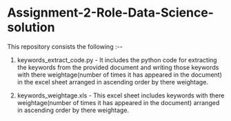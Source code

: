 # Assignment-2-Role-Data-Science-solution
This repository consists the following :--
  1. keywords_extract_code.py - It includes the python code for extracting the keywords from the provided document and writing those keywords
                                with there weightage(number of times it has appeared in the document) in the excel sheet arranged in ascending
                                order by there weightage.
                                
  2. keywords_weightage.xls - This excel sheet includes keywords with there weightage(number of times it has appeared in the document) arranged
                              in ascending order by there weightage.
                                
